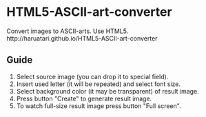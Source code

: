 <h1>HTML5-ASCII-art-converter</h1>
Convert images to ASCII-arts. Use HTML5.<br />
http://haruatari.github.io/HTML5-ASCII-art-converter

<h2>Guide</h2>
<ol>
    <li>Select source image (you can drop it to special field).</li>
    <li>Insert used letter (it will be repeated) and select font size.</li>
    <li>Select background color (it may be transparent) of result image.</li>
    <li>Press button "Create" to generate result image.</li>
    <li>To watch full-size result image press button "Full screen".</li>
</ol>
